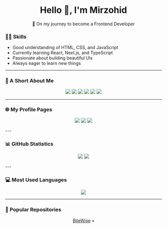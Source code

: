 <h1 align="center">Hello 👋, I'm Mirzohid</h1>
<p align="center">🚀 On my journey to become a Frontend Developer</p>

### 🧑‍💻 Skills

- Good understanding of HTML, CSS, and JavaScript
- Currently learning React, Next.js, and TypeScript
- Passionate about building beautiful UIs
- Always eager to learn new things

---

### 📝 A Short About Me

<p align="center">
  <img src="https://img.shields.io/badge/HTML5-E34F26?style=for-the-badge&logo=html5&logoColor=white"/>
  <img src="https://img.shields.io/badge/CSS3-1572B6?style=for-the-badge&logo=css3&logoColor=white"/>
  <img src="https://img.shields.io/badge/JavaScript-F7DF1E?style=for-the-badge&logo=javascript&logoColor=black"/>
  <img src="https://img.shields.io/badge/React-20232A?style=for-the-badge&logo=react&logoColor=61DAFB"/>
  <img src="https://img.shields.io/badge/Next.js-000000?style=for-the-badge&logo=nextdotjs&logoColor=white"/>
  <img src="https://img.shields.io/badge/TypeScript-007ACC?style=for-the-badge&logo=typescript&logoColor=white"/>
</p>

---

### 🌐 My Profile Pages

<p align="center">
  <a href="https://github.com/Mirzohiddev006"><img src="https://img.shields.io/badge/GitHub-181717?style=for-the-badge&logo=github&logoColor=white"/></a>
  <a href="https://www.linkedin.com/in/mirzohid-ibrohimjonov-1ba249331"><img src="https://img.shields.io/badge/LinkedIn-0A66C2?style=for-the-badge&logo=linkedin&logoColor=white"/></a>
  <a href="https://t.me/Mirzohid_006_09_09"><img src="https://img.shields.io/badge/Telegram-26A5E4?style=for-the-badge&logo=telegram&logoColor=white"/></a>
</p>
---

### 📊 GitHub Statistics

<p align="center">
  <img src="https://github-readme-stats.vercel.app/api?username=Mirzohiddev006&show_icons=true&theme=radical"/>
  <img src="https://github-readme-streak-stats.herokuapp.com/?user=Mirzohiddev006&theme=radical"/>
</p>
---

### 💻 Most Used Languages

<p align="center">
  <img src="https://github-readme-stats.vercel.app/api/top-langs/?username=Mirzohiddev006&layout=compact&theme=radical"/>
</p>

---

### 📁 Popular Repositories

<p align="center">
  <a href="https://github.com/Mirzohiddev006/BiteWise">BiteWise</a> •
</p>
